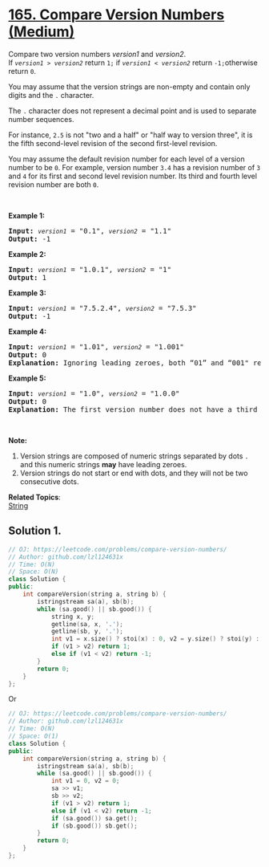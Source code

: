 # [165. Compare Version Numbers (Medium)](https://leetcode.com/problems/compare-version-numbers/)

<p>Compare two version numbers <em>version1</em> and <em>version2</em>.<br>
If <code><em>version1</em> &gt; <em>version2</em></code> return <code>1;</code>&nbsp;if <code><em>version1</em> &lt; <em>version2</em></code> return <code>-1;</code>otherwise return <code>0</code>.</p>

<p>You may assume that the version strings are non-empty and contain only digits and the <code>.</code> character.</p>
<p>The <code>.</code> character does not represent a decimal point and is used to separate number sequences.</p>
<p>For instance, <code>2.5</code> is not "two and a half" or "half way to version three", it is the fifth second-level revision of the second first-level revision.</p>
<p>You may assume the default revision number for each level of a version number to be <code>0</code>. For example, version number <code>3.4</code> has a revision number of <code>3</code> and <code>4</code> for its first and second level revision number. Its third and fourth level revision number are both <code>0</code>.</p>

<p>&nbsp;</p>

<p><strong>Example 1:</strong></p>
<pre><strong>Input:</strong> <code><em>version1</em></code> = "0.1", <code><em>version2</em></code> = "1.1"
<strong>Output:</strong> -1</pre>

<p><strong>Example 2:</strong></p>
<pre><strong>Input: </strong><code><em>version1</em></code> = "1.0.1", <code><em>version2</em></code> = "1"
<strong>Output:</strong> 1</pre>

<p><strong>Example 3:</strong></p>
<pre><strong>Input:</strong> <code><em>version1</em></code> = "7.5.2.4", <code><em>version2</em></code> = "7.5.3"
<strong>Output:</strong> -1</pre>

<p><strong>Example 4:</strong></p>
<pre><strong>Input:</strong> <code><em>version1</em></code> = "1.01", <code><em>version2</em></code> = "1.001"
<strong>Output:</strong> 0
<strong>Explanation:</strong> Ignoring leading zeroes, both “01” and “001" represent the same number “1”</pre>

<p><strong>Example 5:</strong></p>
<pre><strong>Input:</strong> <code><em>version1</em></code> = "1.0", <code><em>version2</em></code> = "1.0.0"
<strong>Output:</strong> 0
<strong>Explanation:</strong> The first version number does not have a third level revision number, which means its third level revision number is default to "0"</pre>

<p>&nbsp;</p>

<p><strong>Note:</strong></p>
<ol>
<li>Version strings are composed of numeric strings separated by dots <code>.</code> and this numeric strings <strong>may</strong> have leading zeroes. </li>
<li>Version strings do not start or end with dots, and they will not be two consecutive dots.</li>
</ol>

**Related Topics**:  
[String](https://leetcode.com/tag/string/)

## Solution 1.

```cpp
// OJ: https://leetcode.com/problems/compare-version-numbers/
// Author: github.com/lzl124631x
// Time: O(N)
// Space: O(N)
class Solution {
public:
    int compareVersion(string a, string b) {
        istringstream sa(a), sb(b);
        while (sa.good() || sb.good()) {
            string x, y;
            getline(sa, x, '.');
            getline(sb, y, '.');
            int v1 = x.size() ? stoi(x) : 0, v2 = y.size() ? stoi(y) : 0;
            if (v1 > v2) return 1;
            else if (v1 < v2) return -1;
        }
        return 0;
    }
};
```

Or

```cpp
// OJ: https://leetcode.com/problems/compare-version-numbers/
// Author: github.com/lzl124631x
// Time: O(N)
// Space: O(1)
class Solution {
public:
    int compareVersion(string a, string b) {
        istringstream sa(a), sb(b);
        while (sa.good() || sb.good()) {
            int v1 = 0, v2 = 0;
            sa >> v1;
            sb >> v2;
            if (v1 > v2) return 1;
            else if (v1 < v2) return -1;
            if (sa.good()) sa.get();
            if (sb.good()) sb.get();
        }
        return 0;
    }
};
```